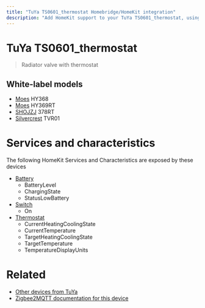 ```yaml
---
title: "TuYa TS0601_thermostat Homebridge/HomeKit integration"
description: "Add HomeKit support to your TuYa TS0601_thermostat, using Homebridge, Zigbee2MQTT and homebridge-z2m."
---
```

<!---
This file has been GENERATED using src/docgen/docgen.ts
DO NOT EDIT THIS FILE MANUALLY!
-->
# TuYa TS0601_thermostat
> Radiator valve with thermostat


## White-label models
* [Moes](../index.md#moes) HY368
* [Moes](../index.md#moes) HY369RT
* [SHOJZJ](../index.md#shojzj) 378RT
* [Silvercrest](../index.md#silvercrest) TVR01

# Services and characteristics
The following HomeKit Services and Characteristics are exposed by
these devices

* [Battery](../../battery.md)
  * BatteryLevel
  * ChargingState
  * StatusLowBattery
* [Switch](../../switch.md)
  * On
* [Thermostat](../../climate.md)
  * CurrentHeatingCoolingState
  * CurrentTemperature
  * TargetHeatingCoolingState
  * TargetTemperature
  * TemperatureDisplayUnits


# Related
* [Other devices from TuYa](../index.md#tuya)
* [Zigbee2MQTT documentation for this device](https://www.zigbee2mqtt.io/devices/TS0601_thermostat.html)